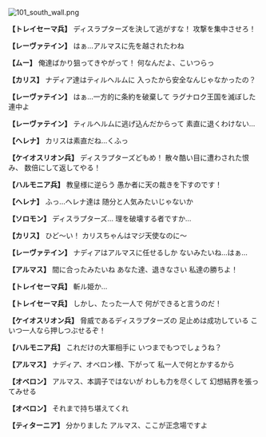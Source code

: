 
![101_south_wall.png](../images/backgrounds/101_south_wall.png)

**【トレイセーマ兵】**
ディスラプターズを決して逃がすな！
攻撃を集中させろ！

**【レーヴァテイン】**
はぁ…アルマスに先を越されたわね

**【ムー】**
俺達ばかり狙ってきやがって！
何なんだよ、こいつらっ

**【カリス】**
ナディア達はティルヘルムに
入ったから安全なんじゃなかったの？

**【レーヴァテイン】**
はぁ…一方的に条約を破棄して
ラグナロク王国を滅ぼした連中よ

**【レーヴァテイン】**
ティルヘルムに逃げ込んだからって
素直に退くわけない…

**【ヘレナ】**
カリスは素直だね…くふっ

**【ケイオスリオン兵】**
ディスラプターズどもめ！
散々酷い目に遭わされた恨み、
数倍にして返してやる！

**【ハルモニア兵】**
教皇様に逆らう
愚か者に天の裁きを下すのです！

**【ヘレナ】**
ふっ…ヘレナ達は
随分と人気みたいじゃないか

**【ソロモン】**
ディスラプターズ…
理を破壊する者ですか…

**【カリス】**
ひど～い！
カリスちゃんはマジ天使なのに～

**【レーヴァテイン】**
ナディアはアルマスに任せるしか
ないみたいね…はぁ…

**【アルマス】**
間に合ったみたいね
あなた達、退きなさい
私達の勝ちよ！

**【トレイセーマ兵】**
斬ル姫か…

**【トレイセーマ兵】**
しかし、たった一人で
何ができると言うのだ！

**【ケイオスリオン兵】**
脅威であるディスラプターズの
足止めは成功している
こいつ一人なら押しつぶせるぞ！

**【ハルモニア兵】**
これだけの大軍相手に
いつまでもつでしょうね？

**【アルマス】**
ナディア、オベロン様、下がって
私一人で何とかするから

**【オベロン】**
アルマス、本調子ではないが
わしも力を尽くして
幻想結界を張ってみせる

**【オベロン】**
それまで持ち堪えてくれ

**【ティターニア】**
分かりました
アルマス、ここが正念場ですよ